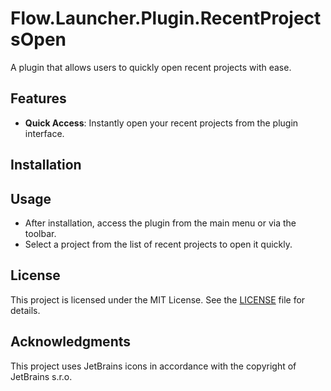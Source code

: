 # Flow.Launcher.Plugin.RecentProjectsOpen

A plugin that allows users to quickly open recent projects with ease.

## Features

- **Quick Access**: Instantly open your recent projects from the plugin interface.

## Installation

## Usage

- After installation, access the plugin from the main menu or via the toolbar.
- Select a project from the list of recent projects to open it quickly.

## License

This project is licensed under the MIT License. See the [LICENSE](LICENSE) file for details.

## Acknowledgments

This project uses JetBrains icons in accordance with the copyright of JetBrains s.r.o.
